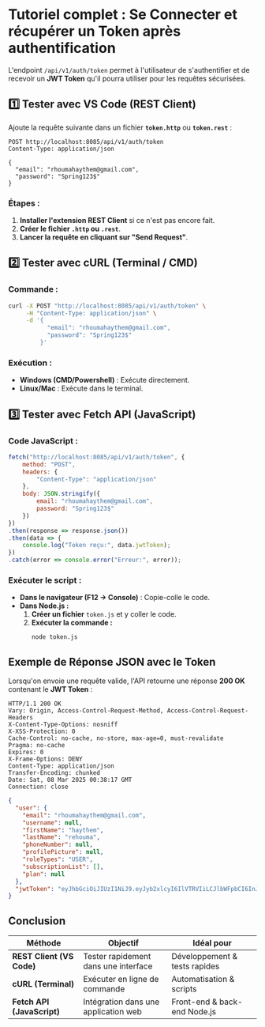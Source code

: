 # **Tutoriel complet : Se Connecter et récupérer un Token après authentification**   

L'endpoint `/api/v1/auth/token` permet à l'utilisateur de s'authentifier et de recevoir un **JWT Token** qu'il pourra utiliser pour les requêtes sécurisées.


## **1️⃣ Tester avec VS Code (REST Client)**
Ajoute la requête suivante dans un fichier **`token.http`** ou **`token.rest`** :

```http
POST http://localhost:8085/api/v1/auth/token
Content-Type: application/json

{
  "email": "rhoumahaythem@gmail.com",
  "password": "Spring123$"
}
```
### **Étapes** :
1. **Installer l'extension REST Client** si ce n'est pas encore fait.
2. **Créer le fichier `.http` ou `.rest`**.
3. **Lancer la requête en cliquant sur "Send Request"**.



## **2️⃣ Tester avec cURL (Terminal / CMD)**
### **Commande :**
```sh
curl -X POST "http://localhost:8085/api/v1/auth/token" \
     -H "Content-Type: application/json" \
     -d '{
           "email": "rhoumahaythem@gmail.com",
           "password": "Spring123$"
         }'
```
### **Exécution :**
- **Windows (CMD/Powershell)** : Exécute directement.
- **Linux/Mac** : Exécute dans le terminal.



## **3️⃣ Tester avec Fetch API (JavaScript)**
### **Code JavaScript :**
```js
fetch("http://localhost:8085/api/v1/auth/token", {
    method: "POST",
    headers: {
        "Content-Type": "application/json"
    },
    body: JSON.stringify({
        email: "rhoumahaythem@gmail.com",
        password: "Spring123$"
    })
})
.then(response => response.json())
.then(data => {
    console.log("Token reçu:", data.jwtToken);
})
.catch(error => console.error("Erreur:", error));
```
### **Exécuter le script :**
- **Dans le navigateur (F12 -> Console)** : Copie-colle le code.
- **Dans Node.js :**  
  1. **Créer un fichier** `token.js` et y coller le code.
  2. **Exécuter la commande :**  
     ```sh
     node token.js
     ```



## **Exemple de Réponse JSON avec le Token**
Lorsqu'on envoie une requête valide, l'API retourne une réponse **200 OK** contenant le **JWT Token** :

```http
HTTP/1.1 200 OK
Vary: Origin, Access-Control-Request-Method, Access-Control-Request-Headers
X-Content-Type-Options: nosniff
X-XSS-Protection: 0
Cache-Control: no-cache, no-store, max-age=0, must-revalidate
Pragma: no-cache
Expires: 0
X-Frame-Options: DENY
Content-Type: application/json
Transfer-Encoding: chunked
Date: Sat, 08 Mar 2025 00:38:17 GMT
Connection: close
```
```json
{
  "user": {
    "email": "rhoumahaythem@gmail.com",
    "username": null,
    "firstName": "haythem",
    "lastName": "rehouma",
    "phoneNumber": null,
    "profilePicture": null,
    "roleTypes": "USER",
    "subscriptionList": [],
    "plan": null
  },
  "jwtToken": "eyJhbGciOiJIUzI1NiJ9.eyJyb2xlcyI6IlVTRVIiLCJlbWFpbCI6InJob3VtYWhheXRoZW1AZ21haWwuY29tIiwic3ViIjoicmhvdW1haGF5dGhlbUBnbWFpbC5jb20iLCJpYXQiOjE3NDEzOTQyOTcsImV4cCI6MTc0MTQwMTQ5N30.XswpOJQglsHteQde4AnG2RCRx-SCj8rF4d42h68RNq0"
}
```

## **Conclusion**
| Méthode       | Objectif                           | Idéal pour |
|--------------|---------------------------------|------------|
| **REST Client (VS Code)** | Tester rapidement dans une interface | Développement & tests rapides |
| **cURL (Terminal)** | Exécuter en ligne de commande | Automatisation & scripts |
| **Fetch API (JavaScript)** | Intégration dans une application web | Front-end & back-end Node.js |

